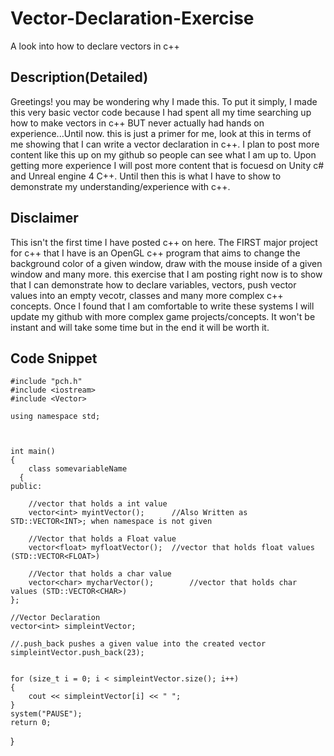 # Vector-Declaration-Exercise
A look into how to declare vectors in c++

## Description(Detailed)
  Greetings! you may be wondering why I made this. To put it simply, I made this very basic vector code because I had spent all my time searching up how to make vectors in c++ BUT never actually had hands on experience...Until now. this is just a primer for me, look at this in terms of me showing that I can write a vector  declaration in c++. I plan to post more content like this up on my github so people can see what I am up to. Upon getting more experience I will post more content that is focuesd on Unity c# and Unreal engine 4 C++. Until then this is what I have to show to demonstrate my understanding/experience with c++.
  
  
## Disclaimer
  This isn't the first time I have posted c++ on here. The FIRST major project for c++ that I have is an OpenGL c++ program that aims to change the background color of a given window, draw with the mouse inside of a given window and many more. this exercise that I am posting right now is to show that I can demonstrate how to declare variables, vectors, push vector values into an empty vecotr, classes and many more complex c++ concepts. Once I found that I am comfortable to write these systems I will update my github with more complex game projects/concepts. It won't be instant and will take some time but in the end it will be worth it.
  
## Code Snippet
  
    #include "pch.h"
    #include <iostream>
    #include <Vector>

    using namespace std;



    int main()
    {
	    class somevariableName
	  {
	public:

		//vector that holds a int value
		vector<int> myintVector();		//Also Written as STD::VECTOR<INT>; when namespace is not given

		//Vector that holds a Float value
		vector<float> myfloatVector();	//vector that holds float values (STD::VECTOR<FLOAT>)

		//Vector that holds a char value
		vector<char> mycharVector();		//vector that holds char values (STD::VECTOR<CHAR>)
	};

	//Vector Declaration
	vector<int> simpleintVector;
	
	//.push_back pushes a given value into the created vector 
	simpleintVector.push_back(23);


	for (size_t i = 0; i < simpleintVector.size(); i++)
	{
		cout << simpleintVector[i] << " ";
	}
	system("PAUSE");
	return 0;
}
